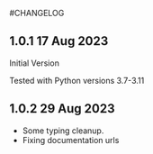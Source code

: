 #CHANGELOG

## 1.0.1 17 Aug 2023
Initial Version

Tested with Python versions 3.7-3.11
## 1.0.2 29 Aug 2023
* Some typing cleanup.
* Fixing documentation urls
